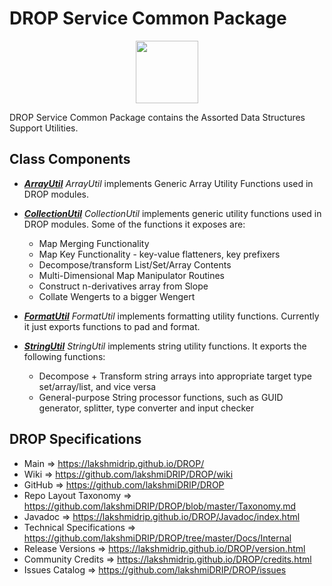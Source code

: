 # DROP Service Common Package

<p align="center"><img src="https://github.com/lakshmiDRIP/DROP/blob/master/DRIP_Logo.gif?raw=true" width="100"></p>

DROP Service Common Package contains the Assorted Data Structures Support Utilities.


## Class Components

 * [***ArrayUtil***](https://github.com/lakshmiDRIP/DROP/tree/master/src/main/java/org/drip/service/common/ArrayUtil.java)
<i>ArrayUtil</i> implements Generic Array Utility Functions used in DROP modules.

 * [***CollectionUtil***](https://github.com/lakshmiDRIP/DROP/tree/master/src/main/java/org/drip/service/common/CollectionUtil.java)
<i>CollectionUtil</i> implements generic utility functions used in DROP modules. Some of the functions it exposes are:
 	* Map Merging Functionality
 	* Map Key Functionality - key-value flatteners, key prefixers
 	* Decompose/transform List/Set/Array Contents
 	* Multi-Dimensional Map Manipulator Routines
 	* Construct n-derivatives array from Slope
 	* Collate Wengerts to a bigger Wengert

 * [***FormatUtil***](https://github.com/lakshmiDRIP/DROP/tree/master/src/main/java/org/drip/service/common/FormatUtil.java)
<i>FormatUtil</i> implements formatting utility functions. Currently it just exports functions to pad and format.

 * [***StringUtil***](https://github.com/lakshmiDRIP/DROP/tree/master/src/main/java/org/drip/service/common/StringUtil.java)
<i>StringUtil</i> implements string utility functions. It exports the following functions:
 	* Decompose + Transform string arrays into appropriate target type set/array/list, and vice versa
 	* General-purpose String processor functions, such as GUID generator, splitter, type converter and input checker


## DROP Specifications

 * Main                     => https://lakshmidrip.github.io/DROP/
 * Wiki                     => https://github.com/lakshmiDRIP/DROP/wiki
 * GitHub                   => https://github.com/lakshmiDRIP/DROP
 * Repo Layout Taxonomy     => https://github.com/lakshmiDRIP/DROP/blob/master/Taxonomy.md
 * Javadoc                  => https://lakshmidrip.github.io/DROP/Javadoc/index.html
 * Technical Specifications => https://github.com/lakshmiDRIP/DROP/tree/master/Docs/Internal
 * Release Versions         => https://lakshmidrip.github.io/DROP/version.html
 * Community Credits        => https://lakshmidrip.github.io/DROP/credits.html
 * Issues Catalog           => https://github.com/lakshmiDRIP/DROP/issues
